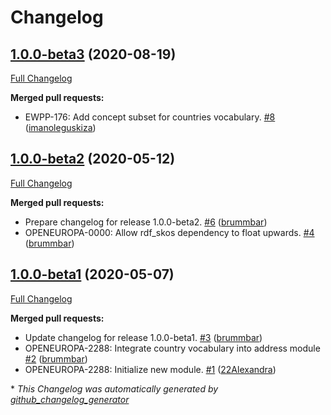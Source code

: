 # Changelog

## [1.0.0-beta3](https://github.com/openeuropa/oe_corporate_countries/tree/1.0.0-beta3) (2020-08-19)

[Full Changelog](https://github.com/openeuropa/oe_corporate_countries/compare/1.0.0-beta2...1.0.0-beta3)

**Merged pull requests:**

- EWPP-176: Add concept subset for countries vocabulary. [\#8](https://github.com/openeuropa/oe_corporate_countries/pull/8) ([imanoleguskiza](https://github.com/imanoleguskiza))

## [1.0.0-beta2](https://github.com/openeuropa/oe_corporate_countries/tree/1.0.0-beta2) (2020-05-12)

[Full Changelog](https://github.com/openeuropa/oe_corporate_countries/compare/1.0.0-beta1...1.0.0-beta2)

**Merged pull requests:**

- Prepare changelog for release 1.0.0-beta2. [\#6](https://github.com/openeuropa/oe_corporate_countries/pull/6) ([brummbar](https://github.com/brummbar))
- OPENEUROPA-0000: Allow rdf\_skos dependency to float upwards. [\#4](https://github.com/openeuropa/oe_corporate_countries/pull/4) ([brummbar](https://github.com/brummbar))

## [1.0.0-beta1](https://github.com/openeuropa/oe_corporate_countries/tree/1.0.0-beta1) (2020-05-07)

[Full Changelog](https://github.com/openeuropa/oe_corporate_countries/compare/48296a040875cf1bc25ae7ee41c68c918f345c7e...1.0.0-beta1)

**Merged pull requests:**

- Update changelog for release 1.0.0-beta1. [\#3](https://github.com/openeuropa/oe_corporate_countries/pull/3) ([brummbar](https://github.com/brummbar))
- OPENEUROPA-2288: Integrate country vocabulary into address module [\#2](https://github.com/openeuropa/oe_corporate_countries/pull/2) ([brummbar](https://github.com/brummbar))
- OPENEUROPA-2288: Initialize new module. [\#1](https://github.com/openeuropa/oe_corporate_countries/pull/1) ([22Alexandra](https://github.com/22Alexandra))



\* *This Changelog was automatically generated by [github_changelog_generator](https://github.com/github-changelog-generator/github-changelog-generator)*

